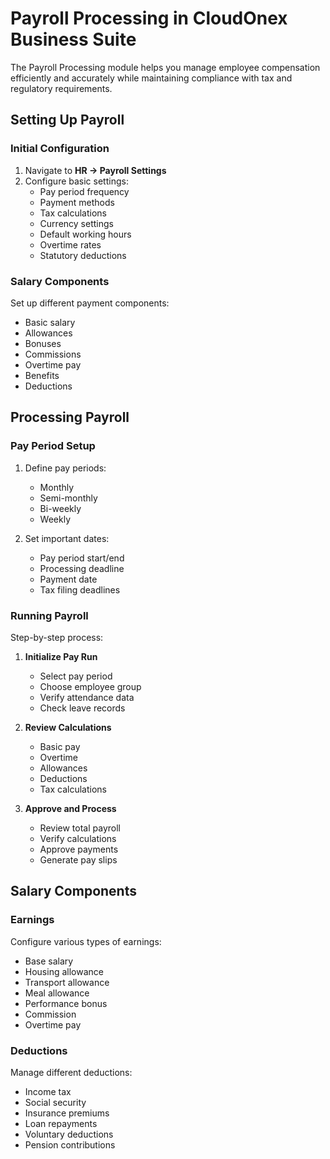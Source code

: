 # Payroll Processing in CloudOnex Business Suite

The Payroll Processing module helps you manage employee compensation efficiently and accurately while maintaining compliance with tax and regulatory requirements.

## Setting Up Payroll

### Initial Configuration

1.  Navigate to **HR → Payroll Settings**
2.  Configure basic settings:
    -   Pay period frequency
    -   Payment methods
    -   Tax calculations
    -   Currency settings
    -   Default working hours
    -   Overtime rates
    -   Statutory deductions

### Salary Components

Set up different payment components:

-   Basic salary
-   Allowances
-   Bonuses
-   Commissions
-   Overtime pay
-   Benefits
-   Deductions

## Processing Payroll

### Pay Period Setup

1.  Define pay periods:
    
    -   Monthly
    -   Semi-monthly
    -   Bi-weekly
    -   Weekly
2.  Set important dates:
    
    -   Pay period start/end
    -   Processing deadline
    -   Payment date
    -   Tax filing deadlines

### Running Payroll

Step-by-step process:

1.  **Initialize Pay Run**
    
    -   Select pay period
    -   Choose employee group
    -   Verify attendance data
    -   Check leave records
2.  **Review Calculations**
    
    -   Basic pay
    -   Overtime
    -   Allowances
    -   Deductions
    -   Tax calculations
3.  **Approve and Process**
    
    -   Review total payroll
    -   Verify calculations
    -   Approve payments
    -   Generate pay slips

## Salary Components

### Earnings

Configure various types of earnings:

-   Base salary
-   Housing allowance
-   Transport allowance
-   Meal allowance
-   Performance bonus
-   Commission
-   Overtime pay

### Deductions

Manage different deductions:

-   Income tax
-   Social security
-   Insurance premiums
-   Loan repayments
-   Voluntary deductions
-   Pension contributions